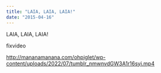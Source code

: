 ```yaml
---
title: "LAIA, LAIA, LAIA!"
date: "2015-04-16"
---
```


LAIA, LAIA, LAIA!

fixvideo

http://mananamanana.com/ohpiglet/wp-content/uploads/2022/07/tumblr_nmwnvdGW3A1r16syi.mp4
